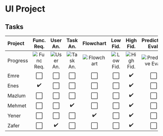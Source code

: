 # UI Project
## Tasks
| Project | Func. Req. | User An. | Task An. | Flowchart | Low Fid. | High Fid. | Predictive Eval. | Usability Ins. | Usability Test
| :--- | :----: | :----: | :----: | :----: | :----: | :----: | :----: | :----: | :----:
| Progress |![Func Req.](https://progress-bar.dev/100/)|![User An.](https://progress-bar.dev/80/)|![Task An.](https://progress-bar.dev/80/)|![Flowchart](https://progress-bar.dev/80/)|![Low Fid.](https://progress-bar.dev/0/)|![High Fid.](https://progress-bar.dev/90/)|![Predictive Eval.](https://progress-bar.dev/0/)|![Usability Ins](https://progress-bar.dev/0/)|![Usability Test](https://progress-bar.dev/0/)
| Emre | ⬜️ | ⬜️ | ⬜️ | ⬜️ | ⬜️ | :heavy_check_mark: | ⬜️ | ⬜️ | ⬜️ |
| Enes | :heavy_check_mark: | ⬜️ | ⬜️ | ⬜️ | ⬜️ | :heavy_check_mark: | ⬜️ | ⬜️ | ⬜️ |
| Mazlum | ⬜️ | ⬜️ | ⬜️ | ⬜️ | ⬜️ | :heavy_check_mark: | ⬜️ | ⬜️ | ⬜️ |
| Mehmet | ⬜️ | ⬜️ | :heavy_check_mark: | ⬜️ | ⬜️ | :heavy_check_mark: | ⬜️ | ⬜️ | ⬜️ |
| Yener | ⬜️ | ⬜️ | ⬜️ | :heavy_check_mark: | ⬜️ |:heavy_check_mark: | ⬜️ | ⬜️ | ⬜️ |
| Zafer | ⬜️ | :heavy_check_mark: | ⬜️ | ⬜️ | ⬜️ | :heavy_check_mark: | ⬜️ | ⬜️ | ⬜️ |
